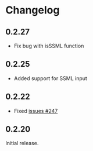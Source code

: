 # Changelog

## 0.2.27

- Fix bug with isSSML function

## 0.2.25

- Added support for SSML input

## 0.2.22

- Fixed [issues #247](https://github.com/fonoster/fonoster/issues/247) 

## 0.2.20

Initial release.